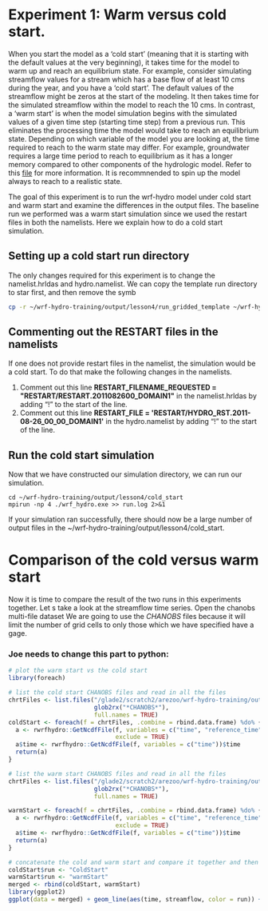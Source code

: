 # Experiment 1: Warm versus cold start. 
When you start the model as a ‘cold start’ (meaning that it is starting with the default values at the very beginning), it takes time for the model to warm up and reach an equilibrium state. For example, consider simulating streamflow values for a stream which has a base flow of at least 10 cms during the year, and you have a ‘cold start’. The default values of the streamflow might be zeros at the start of the modeling. It then takes time for the simulated streamflow within the model to reach the 10 cms. In contrast, a ‘warm start’ is when the model simulation begins with the simulated values of a given time step (starting time step) from a previous run. This eliminates the processing time the model would take to reach an equilibrium state. Depending on which variable of the model you are looking at, the time required to reach to the warm state may differ. For example, groundwater requires a large time period to reach to equilibrium as it has a longer memory compared to other components of the hydrologic model. Refer to this [file](https://ral.ucar.edu/sites/default/files/public/Using%20Restart%20Files%20in%20WRF-Hydro%20Simulations_1.pdf) for more information. It is recommnended to spin up the model always to reach to a realistic state. 

The goal of this experiment is to run the wrf-hydro model under cold start and warm start and examine the differences in the output files. The baseline run we performed was a warm start simulation since we used the restart files in both the namelists. Here we explain how to do a cold start simulation.

## Setting up a cold start run directory
The only changes required for this experiment is to change the namelist.hrldas and hydro.namelist. We can copy the template run directory to star first, and then remove the symb 

```bash
cp -r ~/wrf-hydro-training/output/lesson4/run_gridded_template ~/wrf-hydro-training/output/lesson4/cold_start
```
## Commenting out the RESTART files in the namelists
If one does not provide restart files in the namelist, the simulation would be a cold start. To do that make the following changes in the namelists. 
1.	Comment out this line **RESTART_FILENAME_REQUESTED = "RESTART/RESTART.2011082600_DOMAIN1"** in the namelist.hrldas by adding “!” to the start of the line. 
1.	Comment out this line **RESTART_FILE  = 'RESTART/HYDRO_RST.2011-08-26_00_00_DOMAIN1'** in the hydro.namelist by adding “!” to the start of the line. 

## Run the cold start simulation
Now that we have constructed our simulation directory, we can run our simulation. 
```
cd ~/wrf-hydro-training/output/lesson4/cold_start
mpirun -np 4 ./wrf_hydro.exe >> run.log 2>&1
```
If your simulation ran successfully, there should now be a large number of output files in the ~/wrf-hydro-training/output/lesson4/cold_start. 

# Comparison of the cold versus warm start
Now it is time to compare the result of the two runs in this experiments together. Let s take a look at the streamflow time series. Open the chanobs multi-file dataset We are going to use the *CHANOBS* files because it will limit the number of grid cells to only those which we have specified have a gage. 

### Joe needs to change this part to python:
```R
# plot the warm start vs the cold start
library(foreach)

# list the cold start CHANOBS files and read in all the files
chrtFiles <- list.files("/glade2/scratch2/arezoo/wrf-hydro-training/output/lesson4/cold_start",
                        glob2rx("*CHANOBS*"), 
                        full.names = TRUE)
coldStart <- foreach(f = chrtFiles, .combine = rbind.data.frame) %do% {
  a <- rwrfhydro::GetNcdfFile(f, variables = c("time", "reference_time"), 
                              exclude = TRUE)
  a$time <- rwrfhydro::GetNcdfFile(f, variables = c("time"))$time
  return(a)
}

# list the warm start CHANOBS files and read in all the files
chrtFiles <- list.files("/glade2/scratch2/arezoo/wrf-hydro-training/output/lesson4/run_gridded_baseline/",
                        glob2rx("*CHANOBS*"), 
                        full.names = TRUE)

warmStart <- foreach(f = chrtFiles, .combine = rbind.data.frame) %do% {
  a <- rwrfhydro::GetNcdfFile(f, variables = c("time", "reference_time"), 
                              exclude = TRUE)
  a$time <- rwrfhydro::GetNcdfFile(f, variables = c("time"))$time
  return(a)
}

# concatenate the cold and warm start and compare it together and then plot it
coldStart$run <- "ColdStart"
warmStart$run <- "warmStart"
merged <- rbind(coldStart, warmStart)
library(ggplot2)
ggplot(data = merged) + geom_line(aes(time, streamflow, color = run)) + facet_wrap(~feature_id)
```

